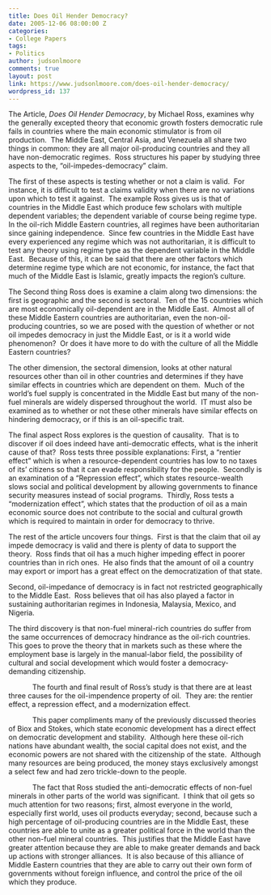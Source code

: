 ```yaml
---
title: Does Oil Hender Democracy?
date: 2005-12-06 08:00:00 Z
categories:
- College Papers
tags:
- Politics
author: judsonlmoore
comments: true
layout: post
link: https://www.judsonlmoore.com/does-oil-hender-democracy/
wordpress_id: 137
---
```


The Article, _Does Oil Hender Democracy_, by Michael Ross, examines why the generally excepted theory that economic growth fosters democratic rule fails in countries where the main economic stimulator is from oil production.  The Middle East, Central Asia, and Venezuela all share two things in common: they are all major oil-producing countries and they all have non-democratic regimes.  Ross structures his paper by studying three aspects to the, “oil-impedes-democracy” claim.




The first of these aspects is testing whether or not a claim is valid.  For instance, it is difficult to test a claims validity when there are no variations upon which to test it against.  The example Ross gives us is that of countries in the Middle East which produce few scholars with multiple dependent variables; the dependent variable of course being regime type.  In the oil-rich Middle Eastern countries, all regimes have been authoritarian since gaining independence.  Since few countries in the Middle East have every experienced any regime which was not authoritarian, it is difficult to test any theory using regime type as the dependent variable in the Middle East.  Because of this, it can be said that there are other factors which determine regime type which are not economic, for instance, the fact that much of the Middle East is Islamic, greatly impacts the region’s culture.




The Second thing Ross does is examine a claim along two dimensions: the first is geographic and the second is sectoral.  Ten of the 15 countries which are most economically oil-dependent are in the Middle East.  Almost all of these Middle Eastern countries are authoritarian, even the non-oil-producing countries, so we are posed with the question of whether or not oil impedes democracy in just the Middle East, or is it a world wide phenomenon?  Or does it have more to do with the culture of all the Middle Eastern countries?




The other dimension, the sectoral dimension, looks at other natural resources other than oil in other countries and determines if they have similar effects in countries which are dependent on them.  Much of the world’s fuel supply is concentrated in the Middle East but many of the non-fuel minerals are widely dispersed throughout the world.  IT must also be examined as to whether or not these other minerals have similar effects on hindering democracy, or if this is an oil-specific trait.




The final aspect Ross explores is the question of causality.  That is to discover if oil does indeed have anti-democratic effects, what is the inherit cause of that?  Ross tests three possible explanations: First, a “rentier effect” which is when a resource-dependent countries has low to no taxes of its’ citizens so that it can evade responsibility for the people.  Secondly is an examination of a “Repression effect”, which states resource-wealth slows social and political development by allowing governments to finance security measures instead of social programs.  Thirdly, Ross tests a “modernization effect”, which states that the production of oil as a main economic source does not contribute to the social and cultural growth which is required to maintain in order for democracy to thrive.




The rest of the article uncovers four things.  First is that the claim that oil ay impede democracy is valid and there is plenty of data to support the theory.  Ross finds that oil has a much higher impeding effect in poorer countries than in rich ones.  He also finds that the amount of oil a country may export or import has a great effect on the democratization of that state.




Second, oil-impedance of democracy is in fact not restricted geographically to the Middle East.  Ross believes that oil has also played a factor in sustaining authoritarian regimes in Indonesia, Malaysia, Mexico, and Nigeria.




The third discovery is that non-fuel mineral-rich countries do suffer from the same occurrences of democracy hindrance as the oil-rich countries.  This goes to prove the theory that in markets such as these where the employment base is largely in the manual-labor field, the possibility of cultural and social development which would foster a democracy-demanding citizenship.




            The fourth and final result of Ross’s study is that there are at least three causes for the oil-impendence property of oil.  They are: the rentier effect, a repression effect, and a modernization effect.




            This paper compliments many of the previously discussed theories of Biox and Stokes, which state economic development has a direct effect on democratic development and stability.  Although here these oil-rich nations have abundant wealth, the social capital does not exist, and the economic powers are not shared with the citizenship of the state.  Although many resources are being produced, the money stays exclusively amongst a select few and had zero trickle-down to the people.




            The fact that Ross studied the anti-democratic effects of non-fuel minerals in other parts of the world was significant.  I think that oil gets so much attention for two reasons; first, almost everyone in the world, especially first world, uses oil products everyday; second, because such a high percentage of oil-producing countries are in the Middle East, these countries are able to unite as a greater political force in the world than the other non-fuel mineral countries.  This justifies that the Middle East have greater attention because they are able to make greater demands and back up actions with stronger alliances.  It is also because of this alliance of Middle Eastern countries that they are able to carry out their own form of governments without foreign influence, and control the price of the oil which they produce.
